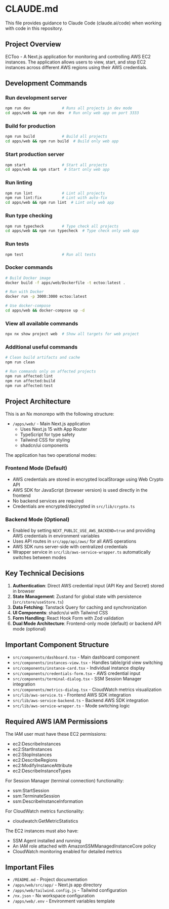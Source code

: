 # CLAUDE.md

This file provides guidance to Claude Code (claude.ai/code) when working with code in this repository.

## Project Overview

ECToo - A Next.js application for monitoring and controlling AWS EC2 instances. The application allows users to view, start, and stop EC2 instances across different AWS regions using their AWS credentials.

## Development Commands

### Run development server

```bash
npm run dev              # Runs all projects in dev mode
cd apps/web && npm run dev  # Run only web app on port 3333
```

### Build for production

```bash
npm run build            # Build all projects
cd apps/web && npm run build  # Build only web app
```

### Start production server

```bash
npm start                # Start all projects
cd apps/web && npm start  # Start only web app
```

### Run linting

```bash
npm run lint             # Lint all projects
npm run lint:fix         # Lint with auto-fix
cd apps/web && npm run lint  # Lint only web app
```

### Run type checking

```bash
npm run typecheck        # Type check all projects
cd apps/web && npm run typecheck  # Type check only web app
```

### Run tests

```bash
npm test                 # Run all tests
```

### Docker commands

```bash
# Build Docker image
docker build -f apps/web/Dockerfile -t ectoo:latest .

# Run with Docker
docker run -p 3000:3000 ectoo:latest

# Use docker-compose
cd apps/web && docker-compose up -d
```

### View all available commands

```bash
npx nx show project web  # Show all targets for web project
```

### Additional useful commands

```bash
# Clean build artifacts and cache
npm run clean

# Run commands only on affected projects
npm run affected:lint
npm run affected:build
npm run affected:test
```

## Project Architecture

This is an Nx monorepo with the following structure:

- `/apps/web/` - Main Next.js application
  - Uses Next.js 15 with App Router
  - TypeScript for type safety
  - Tailwind CSS for styling
  - shadcn/ui components

The application has two operational modes:

### Frontend Mode (Default)
- AWS credentials are stored in encrypted localStorage using Web Crypto API
- AWS SDK for JavaScript (browser version) is used directly in the frontend
- No backend services are required
- Credentials are encrypted/decrypted in `src/lib/crypto.ts`

### Backend Mode (Optional)
- Enabled by setting `NEXT_PUBLIC_USE_AWS_BACKEND=true` and providing AWS credentials in environment variables
- Uses API routes in `src/app/api/aws/` for all AWS operations
- AWS SDK runs server-side with centralized credentials
- Wrapper service in `src/lib/aws-service-wrapper.ts` automatically switches between modes

## Key Technical Decisions

1. **Authentication**: Direct AWS credential input (API Key and Secret) stored in browser
2. **State Management**: Zustand for global state with persistence (`src/store/useStore.ts`)
3. **Data Fetching**: Tanstack Query for caching and synchronization
4. **UI Components**: shadcn/ui with Tailwind CSS
5. **Form Handling**: React Hook Form with Zod validation
6. **Dual Mode Architecture**: Frontend-only mode (default) or backend API mode (optional)

## Important Component Structure

- `src/components/dashboard.tsx` - Main dashboard component
- `src/components/instances-view.tsx` - Handles table/grid view switching
- `src/components/instance-card.tsx` - Individual instance display
- `src/components/credentials-form.tsx` - AWS credential input
- `src/components/terminal-dialog.tsx` - SSM Session Manager integration
- `src/components/metrics-dialog.tsx` - CloudWatch metrics visualization
- `src/lib/aws-service.ts` - Frontend AWS SDK integration
- `src/lib/aws-service-backend.ts` - Backend AWS SDK integration
- `src/lib/aws-service-wrapper.ts` - Mode switching logic

## Required AWS IAM Permissions

The IAM user must have these EC2 permissions:

- ec2:DescribeInstances
- ec2:StartInstances
- ec2:StopInstances
- ec2:DescribeRegions
- ec2:ModifyInstanceAttribute
- ec2:DescribeInstanceTypes

For Session Manager (terminal connection) functionality:

- ssm:StartSession
- ssm:TerminateSession
- ssm:DescribeInstanceInformation

For CloudWatch metrics functionality:

- cloudwatch:GetMetricStatistics

The EC2 instances must also have:

- SSM Agent installed and running
- An IAM role attached with AmazonSSMManagedInstanceCore policy
- CloudWatch monitoring enabled for detailed metrics

## Important Files

- `/README.md` - Project documentation
- `/apps/web/src/app/` - Next.js app directory
- `/apps/web/tailwind.config.js` - Tailwind configuration
- `/nx.json` - Nx workspace configuration
- `/apps/web/.env` - Environment variables template
